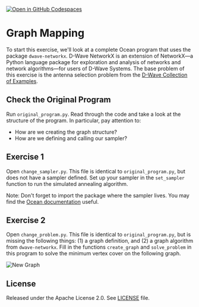 [![Open in GitHub Codespaces](
  https://img.shields.io/badge/Open%20in%20GitHub%20Codespaces-333?logo=github)](
  https://codespaces.new/dwave-training/graph-mapping?quickstart=1)
  
# Graph Mapping

To start this exercise, we'll look at a complete Ocean program that uses the
package ``dwave-networkx``.  D-Wave NetworkX is an extension of NetworkX—a
Python language package for exploration and analysis of networks and network
algorithms—for users of D-Wave Systems.  The base problem of this exercise is
the antenna selection problem from the [D-Wave Collection of
Examples](https://github.com/dwave-examples/antenna-selection).

## Check the Original Program

Run ``original_program.py``. Read through the code and take a look at the structure of the program.  In
particular, pay attention to:

- How are we creating the graph structure?
- How are we defining and calling our sampler?

## Exercise 1

Open ``change_sampler.py``.  This file is identical to ``original_program.py``,
but does not have a sampler defined.  Set up your sampler in the
``set_sampler`` function to run the simulated annealing algorithm.

Note:  Don't forget to import the package where the sampler lives.  You may
find the [Ocean documentation](https://docs.dwavequantum.com/en/latest/ocean/index.html)
useful.

## Exercise 2

Open ``change_problem.py``.  This file is identical to ``original_program.py``,
but is missing the following things:  (1) a graph definition, and (2) a graph
algorithm from ``dwave-networkx``.  Fill in the functions ``create_graph`` and
``solve_problem`` in this program to solve the minimum vertex cover on the
following graph.  

![New Graph](images/new_graph.png "New Graph")

## License

Released under the Apache License 2.0. See [LICENSE](LICENSE) file.
